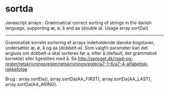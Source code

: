 sortda
======

Javascript arrays : Grammatical correct sorting of strings in the danish language, supporting æ, ø, å and aa (double a). 
Usage array.sortDa()

------
Grammatisk korrekt sortering af arrays indeholdende danske bogstaver, undersøtter æ, ø, å og aa (dobbelt-a). 
Som valgfri parameter kan det angives om dobbelt-a skal sorteres før a, efter å (default, det grammatisk korrekte) eller ligestilles med å. Se http://sproget.dk/raad-og-regler/retskrivningsregler/retskrivningsregler/a7-1-6/a7-4-alfabetisk-rekkefolge

Brug : array.sortDa(), array.sortDa(AA_FIRST), array.sortDa(AA_LAST), array.sortDa(AA_ARING).

